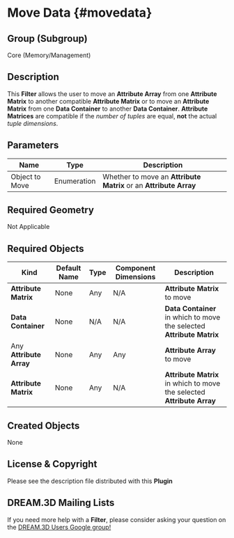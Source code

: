 Move Data {#movedata}
=============

## Group (Subgroup) ##
Core (Memory/Management)


## Description ##
This **Filter** allows the user to move an **Attribute Array** from one **Attribute Matrix** to another compatible **Attribute Matrix** or to move an **Attribute Matrix** from one **Data Container** to another **Data Container**. **Attribute Matrices** are compatible if the _number of tuples_ are equal, **not** the actual _tuple dimensions_. 

## Parameters ##
| Name | Type | Description |
|------|------| ----------- |
| Object to Move | Enumeration | Whether to move an **Attribute Matrix** or an **Attribute Array** |

## Required Geometry ##
Not Applicable

## Required Objects ##
| Kind | Default Name | Type | Component Dimensions | Description |
|------|--------------|-------------|---------|-----|
| **Attribute Matrix**  | None         | Any | N/A | **Attribute Matrix** to move |
| **Data Container**  | None         | N/A | N/A | **Data Container** in which to move the selected **Attribute Matrix** |
| Any **Attribute Array**  | None         | Any | Any | **Attribute Array** to move |
| **Attribute Matrix**  | None         | Any | N/A | **Attribute Matrix** in which to move the selected **Attribute Array** |


## Created Objects ##
None

## License & Copyright ##

Please see the description file distributed with this **Plugin**

## DREAM.3D Mailing Lists ##

If you need more help with a **Filter**, please consider asking your question on the [DREAM.3D Users Google group!](https://groups.google.com/forum/?hl=en#!forum/dream3d-users)


